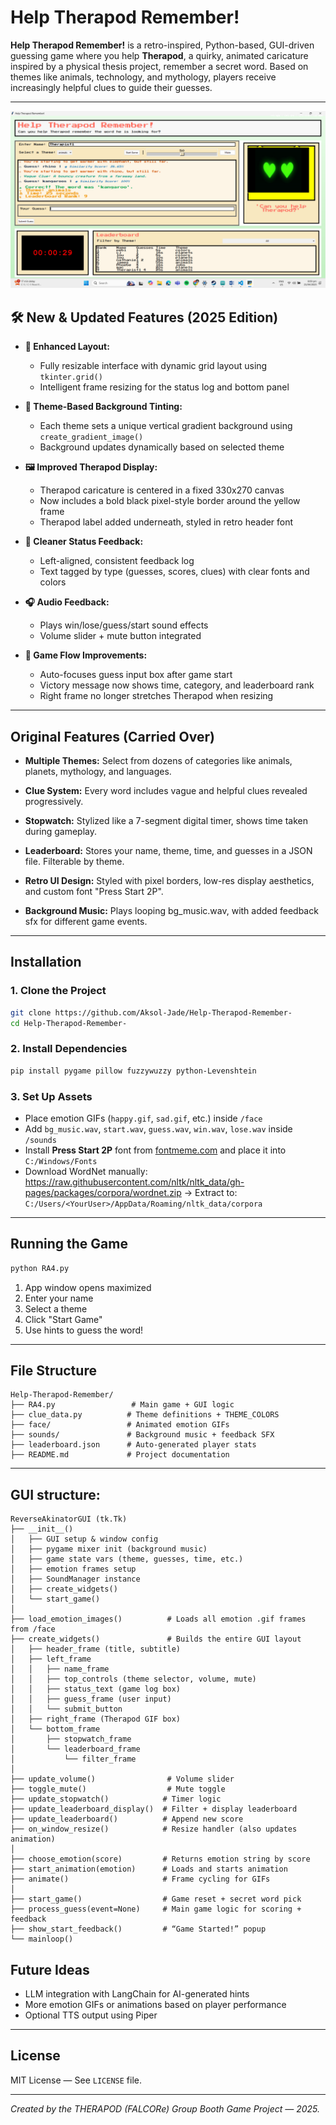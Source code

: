 # Help Therapod Remember!

**Help Therapod Remember!** is a retro-inspired, Python-based, GUI-driven guessing game where you help **Therapod**, a quirky, animated caricature inspired by a physical thesis project, remember a secret word. Based on themes like animals, technology, and mythology, players receive increasingly helpful clues to guide their guesses.

---
<div align="center">
  <img src="images/image.png" alt="Diagram" width="520"/>
</div>

## 🛠️ New & Updated Features (2025 Edition)

- **🚀 Enhanced Layout:**
  - Fully resizable interface with dynamic grid layout using `tkinter.grid()`
  - Intelligent frame resizing for the status log and bottom panel

- **🎨 Theme-Based Background Tinting:**
  - Each theme sets a unique vertical gradient background using `create_gradient_image()`
  - Background updates dynamically based on selected theme

- **🖼️ Improved Therapod Display:**
  - Therapod caricature is centered in a fixed 330x270 canvas
  - Now includes a bold black pixel-style border around the yellow frame
  - Therapod label added underneath, styled in retro header font

- **🧠 Cleaner Status Feedback:**
  - Left-aligned, consistent feedback log
  - Text tagged by type (guesses, scores, clues) with clear fonts and colors

- **🎧 Audio Feedback:**
  - Plays win/lose/guess/start sound effects
  - Volume slider + mute button integrated

- **📜 Game Flow Improvements:**
  - Auto-focuses guess input box after game start
  - Victory message now shows time, category, and leaderboard rank
  - Right frame no longer stretches Therapod when resizing

---

## Original Features (Carried Over)

- **Multiple Themes:**
  Select from dozens of categories like animals, planets, mythology, and languages.

- **Clue System:**
  Every word includes vague and helpful clues revealed progressively.

- **Stopwatch:**
  Stylized like a 7-segment digital timer, shows time taken during gameplay.

- **Leaderboard:**
  Stores your name, theme, time, and guesses in a JSON file. Filterable by theme.

- **Retro UI Design:**
  Styled with pixel borders, low-res display aesthetics, and custom font "Press Start 2P".

- **Background Music:**
  Plays looping bg_music.wav, with added feedback sfx for different game events.

---

## Installation

### 1. Clone the Project
```bash
git clone https://github.com/Aksol-Jade/Help-Therapod-Remember-
cd Help-Therapod-Remember-
```

### 2. Install Dependencies
```bash
pip install pygame pillow fuzzywuzzy python-Levenshtein
```

### 3. Set Up Assets
- Place emotion GIFs (`happy.gif`, `sad.gif`, etc.) inside `/face`
- Add `bg_music.wav`, `start.wav`, `guess.wav`, `win.wav`, `lose.wav` inside `/sounds`
- Install **Press Start 2P** font from [fontmeme.com](https://fontmeme.com/fonts/press-start-2p-font/) and place it into `C:/Windows/Fonts`
- Download WordNet manually:
  https://raw.githubusercontent.com/nltk/nltk_data/gh-pages/packages/corpora/wordnet.zip → Extract to:
  `C:/Users/<YourUser>/AppData/Roaming/nltk_data/corpora`

---

## Running the Game
```bash
python RA4.py
```

1. App window opens maximized
2. Enter your name
3. Select a theme
4. Click "Start Game"
5. Use hints to guess the word!

---

## File Structure
```
Help-Therapod-Remember/
├── RA4.py                 # Main game + GUI logic
├── clue_data.py          # Theme definitions + THEME_COLORS
├── face/                 # Animated emotion GIFs
├── sounds/               # Background music + feedback SFX
├── leaderboard.json      # Auto-generated player stats
├── README.md             # Project documentation
```

---

## GUI structure:
```
ReverseAkinatorGUI (tk.Tk)
├── __init__()
│   ├── GUI setup & window config
│   ├── pygame mixer init (background music)
│   ├── game state vars (theme, guesses, time, etc.)
│   ├── emotion frames setup
│   ├── SoundManager instance
│   ├── create_widgets()
│   └── start_game()
│
├── load_emotion_images()          # Loads all emotion .gif frames from /face
├── create_widgets()               # Builds the entire GUI layout
│   ├── header_frame (title, subtitle)
│   ├── left_frame
│   │   ├── name_frame
│   │   ├── top_controls (theme selector, volume, mute)
│   │   ├── status_text (game log box)
│   │   ├── guess_frame (user input)
│   │   └── submit_button
│   ├── right_frame (Therapod GIF box)
│   └── bottom_frame
│       ├── stopwatch_frame
│       └── leaderboard_frame
│           └── filter_frame
│
├── update_volume()                # Volume slider
├── toggle_mute()                  # Mute toggle
├── update_stopwatch()            # Timer logic
├── update_leaderboard_display()  # Filter + display leaderboard
├── update_leaderboard()          # Append new score
├── on_window_resize()            # Resize handler (also updates animation)
│
├── choose_emotion(score)         # Returns emotion string by score
├── start_animation(emotion)      # Loads and starts animation
├── animate()                     # Frame cycling for GIFs
│
├── start_game()                  # Game reset + secret word pick
├── process_guess(event=None)     # Main game logic for scoring + feedback
├── show_start_feedback()         # “Game Started!” popup
└── mainloop()
```

## Future Ideas
- LLM integration with LangChain for AI-generated hints
- More emotion GIFs or animations based on player performance
- Optional TTS output using Piper

---

## License
MIT License — See `LICENSE` file.

---

*Created by the THERAPOD (FALCORe) Group Booth Game Project — 2025.*

